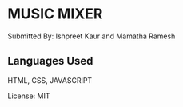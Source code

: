# MUSIC MIXER

Submitted By: Ishpreet Kaur and Mamatha Ramesh

## Languages Used
HTML, CSS, JAVASCRIPT

License: MIT